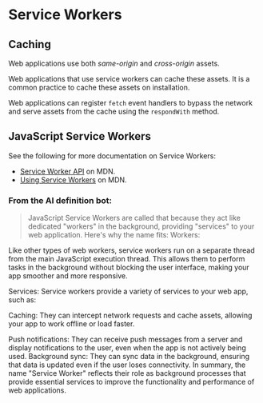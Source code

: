 # Service Workers


## Caching
Web applications use both _same-origin_ and _cross-origin_ assets.

Web applications that use service workers can cache these assets.  It is a common practice to cache these assets on installation.

Web applications can register <code>fetch</code> event handlers to bypass the network and serve assets from the cache using the <code>respondWith</code> method.




## JavaScript Service Workers
See the following for more documentation on Service Workers:
* [Service Worker API](https://developer.mozilla.org/en-US/docs/Web/API/Service_Worker_API) on MDN.
* [Using Service Workers](https://developer.mozilla.org/en-US/docs/Web/API/Service_Worker_API/Using_Service_Workers) on MDN.

### From the AI definition bot:
>JavaScript Service Workers are called that because they act like dedicated "workers" in the background, providing "services" to your web application.
Here's why the name fits:
Workers:
>
Like other types of web workers, service workers run on a separate thread from the main JavaScript execution thread. This allows them to perform tasks in the background without blocking the user interface, making your app smoother and more responsive.
>
Services:
Service workers provide a variety of services to your web app, such as:
>
Caching: They can intercept network requests and cache assets, allowing your app to work offline or load faster.
>
Push notifications: They can receive push messages from a server and display notifications to the user, even when the app is not actively being used.
Background sync: They can sync data in the background, ensuring that data is updated even if the user loses connectivity.
In summary, the name "Service Worker" reflects their role as background processes that provide essential services to improve the functionality and performance of web applications.
